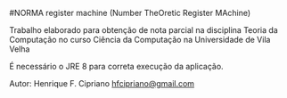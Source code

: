 #NORMA register machine
(Number TheOretic Register MAchine)

Trabalho elaborado para obtenção de nota parcial na disciplina Teoria da Computação no curso Ciência da Computação na Universidade de Vila Velha

É necessário o JRE 8 para correta execução da aplicação.

Autor: Henrique F. Cipriano
hfcipriano@gmail.com